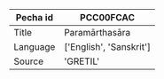 |Pecha id | PCC00FCAC
| --- | --- 
|Title | Paramārthasāra 
|Language | ['English', 'Sanskrit']
|Source | 'GRETIL'